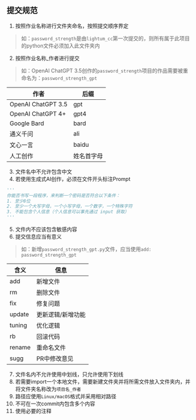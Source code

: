 ## 提交规范

1. 按照作业名称进行文件夹命名，按照提交顺序界定

> 如：`password_strength`是由`lightum_cc`第一次提交的，则所有属于此项目的python文件必须加入此文件夹内

2. 按照作业名称_作者进行提交

> 如：OpenAI ChatGPT 3.5创作的`password_strength`项目的作品需要被重命名为：`password_strength_gpt`

| 作者               | 后缀       |
| ------------------ | ---------- |
| OpenAI ChatGPT 3.5 | gpt        |
| OpenAI ChatGPT 4+  | gpt4       |
| Google Bard        | bard       |
| 通义千问           | ali        |
| 文心一言           | baidu      |
| 人工创作           | 姓名首字母 |

3. 文件名中不允许包含中文
4. 若使用生成式AI创作，必须在文件开头标注Prompt

```python
'''
你能否书写一段程序，来判断一个密码是否符合以下条件：
1. 至少8位
2. 至少一个大写字母，一个小写字母，一个数字，一个特殊字符
3. 不能包含个人信息（个人信息可以事先通过 input 获取）
'''
```

5. 文件内不应该包含敏感内容
5. 提交信息应当有意义

> 如：新增`password_strength_gpt.py`文件，应当使用`add: password_strength_gpt `

| 含义   | 信息         |
| ------ | ------------ |
| add    | 新增文件     |
| rm     | 删除文件     |
| fix    | 修复问题     |
| update | 更新逻辑/新增功能     |
| tuning | 优化逻辑     |
| rb     | 回滚代码     |
| rename | 重命名文件   |
| sugg   | PR中修改意见 |

7. 文件名内不允许使用中划线，只允许使用下划线
8. 若需要import一个本地文件，需要新建文件夹并将所需文件放入文件夹内，并将文件夹名称改为`项目名_作者`
9. 路径应使用`Linux/macOS`格式并采用相对路径
10. 不可在一次commit内包含多个内容
11. 使用必要的注释
